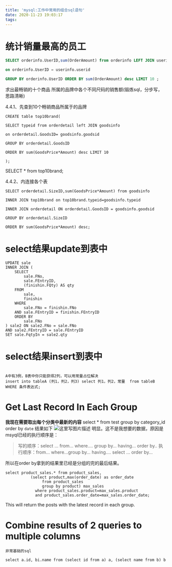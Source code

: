 ```yaml
---
title: 'mysql:工作中常用的组合sql语句'
date: 2020-11-23 19:03:17
tags:
---
```




# 统计销量最高的员工

```sql
SELECT orderinfo.UserID,sum(OrderAmount) from orderinfo LEFT JOIN userinfo

on orderinfo.UserID = userinfo.userid

GROUP BY orderinfo.UserID ORDER BY sum(OrderAmount) desc LIMIT 10 ;
```

求出最畅销的十个商品 所属的品牌中各个不同尺码的销售额(锻炼sql，分步写，思路清晰)

4.4.1、先查到10个畅销商品所属于的品牌

```
CREATE table top10brand(

SELECT typeid from orderdetail left JOIN goodsinfo

on orderdetail.GoodsID= goodsinfo.goodsid

GROUP BY orderdetail.GoodsID

ORDER BY sum(GoodsPrice*Amount) desc LIMIT 10

);
```

SELECT * from top10brand;

4.4.2、内连接各个表

```
SELECT orderdetail.SizeID,sum(GoodsPrice*Amount) from goodsinfo

INNER JOIN top10brand on top10brand.typeid=goodsinfo.typeid

INNER JOIN orderdetail ON orderdetail.GoodsID = goodsinfo.goodsid

GROUP BY orderdetail.SizeID

ORDER BY sum(GoodsPrice*Amount) desc;
```





# select结果update到表中

```mysql
UPDATE sale
INNER JOIN (
	SELECT
		sale.FNo,
		sale.FEntryID,
		(finishin.FQty) AS qty
	FROM
		sale,
		finishin
	WHERE
		sale.FNo = finishin.FNo
	AND sale.FEntryID = finishin.FEntryID
	ORDER BY
		sale.FNo
) sale2 ON sale2.FNo = sale.FNo
AND sale2.FEntryID = sale.FEntryID
SET sale.FqtyIn = sale2.qty
```



# select结果insert到表中

```mysql

A中有3例，B表中你只能获得2列，可以用常量占位解决
insert into tableA (列1，列2，列3) select 列1，列2，常量  from tableB WHERE 条件表达式;
```





# Get Last Record In Each Group

**我现在需要取出每个分类中最新的内容**
select * from test group by category_id order by `date`
结果如下
![这里写图片描述](https://img-blog.csdn.net/20160830142144744)
明显。这不是我想要的数据，原因是msyql已经的执行顺序是：

> 写的顺序：select … from… where…. group by… having… order by..
> 执行顺序：from… where…group by… having…. select … order by…

所以在order by拿到的结果里已经是分组的完的最后结果。



```
select product_sales.* from product_sales,
           (select product,max(order_date) as order_date
                from product_sales
                group by product) max_sales
             where product_sales.product=max_sales.product
             and product_sales.order_date=max_sales.order_date;
```

This will return the posts with the latest record in each group.



# Combine results of 2 queries to multiple columns

```
非常基础的sql

select a.id, bi.name from (select id from a) a, (select name from b) b
```


